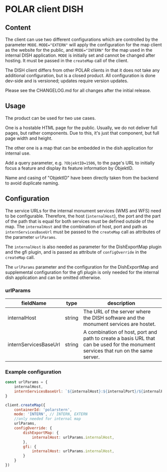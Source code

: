 # POLAR client DISH

## Content

The client can use two different configurations which are controlled by the parameter `MODE`. `MODE="EXTERN"` will apply the configuration for the map client as the website for the public, and `MODE="INTERN"` for the map used in the internal DISH application. `MODE` is initially set and cannot be changed after hosting. It must be passed in the `createMap` call of the client.

The DISH client differs from other POLAR clients in that it does not take any additional configuration, but is a closed product. All configuration is done dev-side and is versioned; updates require version updates.

Please see the CHANGELOG.md for all changes after the initial release.

## Usage

The product can be used for two use cases. 

One is a hostable HTML page for the public. Usually, we do not deliver full pages, but rather components. Due to this, it's just that component, but full page width and height. 

The other one is a map that can be embedded in the dish application for internal use.

Add a query parameter, e.g. `?ObjektID=1506`, to the page's URL to initially focus a feature and display its feature information by ObjektID.

Name and casing of "ObjektID" have been directly taken from the backend to avoid duplicate naming.

## Configuration

The service URLs for the internal monument services (WMS and WFS) need to be configurable. Therefore, the host (`internalHost`), the port and the part of the path that is equal for both services must be defined outside of the map. The `internalHost` and the combination of host, port and path as `internServicesBaseUrl` must be passed to the `createMap` call as attributes of the parameter `urlParams`. 

The `internalHost` is also needed as parameter for the DishExportMap plugin and the gfi plugin, and is passed as attribute of `configOverride` in the `createMap` call.

The `urlParams` parameter and the configuration for the DishExportMap and supplemental configuration for the gfi plugin is only needed for the internal dish application and can be omitted otherwise.

### urlParams

| fieldName | type | description |
| - | - | - |
| internalHost | string | The URL of the server where the DISH software and the monument services are hostet. |
| internServicesBaseUrl | string | A combination of host, port and path to create a basis URL that can be used for the monument services that run on the same server. |

### Example configuration

```js
const urlParams = {
    internalHost,
    internServicesBaseUrl: `${internalHost}:${internalPort}/${internalPath}`
}

client.createMap({
    containerId: 'polarstern',
    mode: 'INTERN', // INTERN, EXTERN
    //only needed for internal map
    urlParams,
    configOverride: {
        dishExportMap: {
            internalHost: urlParams.internalHost,
        },
        gfi: {
            internalHost: urlParams.internalHost,
        }
    }
})
```